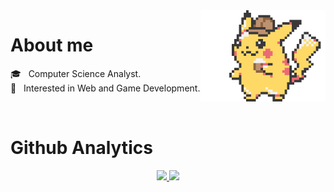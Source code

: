 

  <img src="assets/detective-pikachu.gif" align="right" width="200">


  <h1>About me</h1>

  🎓 &nbsp; Computer Science Analyst.\
  🌱 &nbsp; Interested in Web and Game Development.

  <br>

  <h1>Github Analytics</h1>
  <p align="center">
  <a href="https://github.com/Vicenthresh">
    <img height="180em" src="https://github-readme-stats-eight-theta.vercel.app/api?username=Vicenthresh&show_icons=true&theme=algolia&include_all_commits=true&count_private=true"/>
    <img height="180em" src="https://github-readme-stats-eight-theta.vercel.app/api/top-langs/?username=Vicenthresh&layout=compact&langs_count=8&theme=algolia"/>
  </a>
  </p>
  <br>
<!--
**Vicenthresh/Vicenthresh** is a ✨ _special_ ✨ repository because its `README.md` (this file) appears on your GitHub profile.

Here are some ideas to get you started:

- 🔭 I’m currently working on ...
- 🌱 I’m currently learning ...
- 👯 I’m looking to collaborate on ...
- 🤔 I’m looking for help with ...
- 💬 Ask me about ...
- 📫 How to reach me: ...
- 😄 Pronouns: ...
- ⚡ Fun fact: ...
-->
